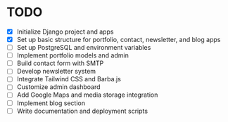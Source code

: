 # TODO

- [x] Initialize Django project and apps
- [x] Set up basic structure for portfolio, contact, newsletter, and blog apps
- [ ] Set up PostgreSQL and environment variables
- [ ] Implement portfolio models and admin
- [ ] Build contact form with SMTP
- [ ] Develop newsletter system
- [ ] Integrate Tailwind CSS and Barba.js
- [ ] Customize admin dashboard
- [ ] Add Google Maps and media storage integration
- [ ] Implement blog section
- [ ] Write documentation and deployment scripts 